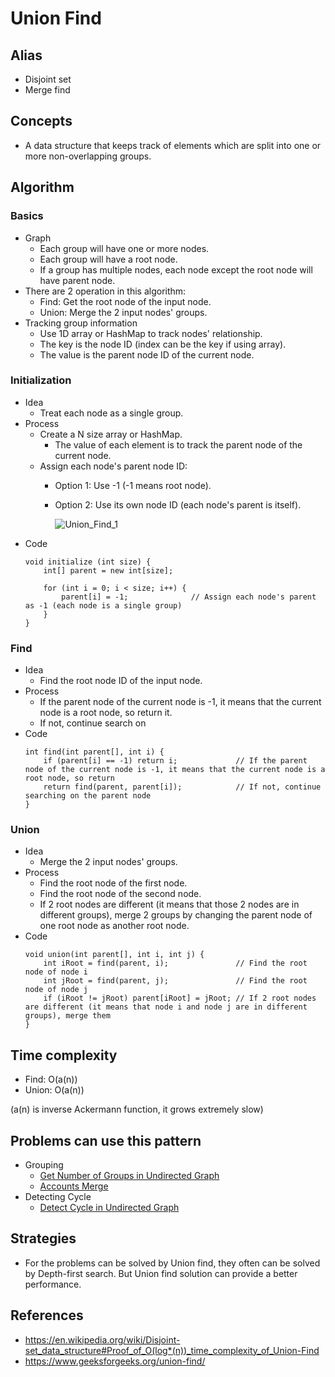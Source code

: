 # Union Find

## Alias
- Disjoint set
- Merge find

## Concepts
- A data structure that keeps track of elements which are split into one or more non-overlapping groups.

## Algorithm
### Basics
- Graph
   - Each group will have one or more nodes.
   - Each group will have a root node.
   - If a group has multiple nodes, each node except the root node will have parent node.
- There are 2 operation in this algorithm:
   - Find: Get the root node of the input node.
   - Union: Merge the 2 input nodes' groups.
- Tracking group information
   - Use 1D array or HashMap to track nodes' relationship.
   - The key is the node ID (index can be the key if using array).
   - The value is the parent node ID of the current node.

### Initialization
- Idea
   - Treat each node as a single group.
- Process
   - Create a N size array or HashMap.
      - The value of each element is to track the parent node of the current node.
   - Assign each node's parent node ID: 
      - Option 1: Use -1 (-1 means root node).
      - Option 2: Use its own node ID (each node's parent is itself).

        ![Union_Find_1](https://user-images.githubusercontent.com/8989447/118570540-9d98fc80-b739-11eb-9848-eac0b5207af5.png)
- Code
  ```
  void initialize (int size) {
      int[] parent = new int[size];
      
      for (int i = 0; i < size; i++) {
          parent[i] = -1;              // Assign each node's parent as -1 (each node is a single group)
      }
  }
  ```

### Find
- Idea
   - Find the root node ID of the input node.
- Process
   - If the parent node of the current node is -1, it means that the current node is a root node, so return it.
   - If not, continue search on 
- Code
  ```
  int find(int parent[], int i) {
      if (parent[i] == -1) return i;             // If the parent node of the current node is -1, it means that the current node is a root node, so return
      return find(parent, parent[i]);            // If not, continue searching on the parent node
  }
  ```

### Union
- Idea
   - Merge the 2 input nodes' groups.
- Process
   - Find the root node of the first node.
   - Find the root node of the second node.
   - If 2 root nodes are different (it means that those 2 nodes are in different groups), merge 2 groups by changing the parent node of one root node as another root node.
- Code
  ```
  void union(int parent[], int i, int j) {
      int iRoot = find(parent, i);               // Find the root node of node i
      int jRoot = find(parent, j);               // Find the root node of node j
      if (iRoot != jRoot) parent[iRoot] = jRoot; // If 2 root nodes are different (it means that node i and node j are in different groups), merge them
  }
  ```

## Time complexity
- Find: O(a(n))
- Union: O(a(n))

(a(n) is inverse Ackermann function, it grows extremely slow)

## Problems can use this pattern
- Grouping
   - [Get Number of Groups in Undirected Graph]()
   - [Accounts Merge]()
- Detecting Cycle
   - [Detect Cycle in Undirected Graph]()

## Strategies
- For the problems can be solved by Union find, they often can be solved by Depth-first search. But Union find solution can provide a better performance.

## References
- https://en.wikipedia.org/wiki/Disjoint-set_data_structure#Proof_of_O(log*(n))_time_complexity_of_Union-Find
- https://www.geeksforgeeks.org/union-find/
